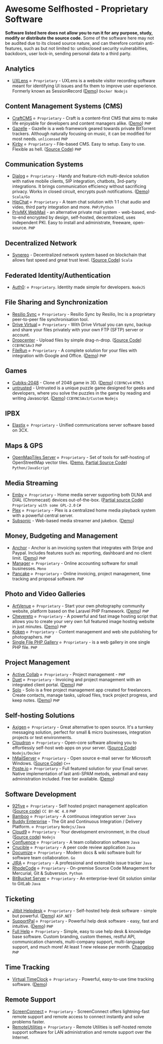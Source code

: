 # Awesome Selfhosted - Proprietary Software

**Software listed here does not allow you to run it for any purpose, study, modify or distribute the source code.** Some of the software here may not be audited due to its closed source nature, and can therefore contain anti-features, such as but not limited to: undisclosed security vulnerabilties, backdoors, user lock-in, sending personal data to a third party.

## Analytics

- [UXLens](https://uxlens.com/) `⊘ Proprietary` - UXLens is a website visitor recording software meant for identifying UI issues and fix them to improve user experience. Formerly known as SessionRecord ([Demo](https://console.uxlens.com/test)) `Docker Nodejs`


## Content Management Systems (CMS)

- [CraftCMS](https://craftcms.com/) `⊘ Proprietary` - Craft is a content-first CMS that aims to make life enjoyable for developers and content managers alike. ([Demo](https://demo.craftcms.com/)) `PHP`
- [Gazelle](https://github.com/WhatCD/Gazelle) - Gazelle is a web framework geared towards private BitTorrent trackers. Although naturally focusing on music, it can be modified for most needs. `unlicensed` `PHP`
- [Kirby](https://getkirby.com/) `⊘ Proprietary` - File-based CMS. Easy to setup. Easy to use. Flexible as hell. ([Source Code](https://github.com/getkirby/kirby)) `PHP` 


## Communication Systems

- [Dialog](https://dlg.im) `⊘ Proprietary` - Handy and feature-rich multi-device solution with native mobile clients, SIP integration, chatbots, 3rd-party integrations. It brings communication efficiency without sacrificing privacy. Works in closed circuit, encrypts push notifications. ([Demo](https://dlg.im/en/download)) `Scala/Go`
- [HipChat](https://www.atlassian.com/software/hipchat) `⊘ Proprietary` - A team chat solution with 1:1 chat audio and video, third party integration and more. `PHP/Python`
- [PrivMX WebMail](https://privmx.com) - an alternative private mail system - web-based, end-to-end encrypted by design, self-hosted, decentralized, uses independent PKI. Easy to install and administrate, freeware, open-source. `PHP`
  
## Decentralized Network

- [Synereo](https://www.synereo.com/) - Decentralized network system based on blockchain that allows fast speed and great trust level. ([Source Code](https://github.com/synereo/synereo)) `Scala`  
 
## Federated Identity/Authentication

- [Auth0](https://auth0.com/docs/appliance): `⊘ Proprietary`. Identity made simple for developers. `NodeJS`

  
## File Sharing and Synchronization

- [Resilio Sync](https://www.resilio.com/) `⊘ Proprietary` - Resilio Sync by Resilio, Inc is a proprietary peer-to-peer file synchronisation tool.
- [Drive Virtual](http://www.drivevirtual.com/) `⊘ Proprietary` - With Drive Virtual you can sync, backup and share your files privately with your own FTP (SFTP) server or account.
- [Dropcenter](http://projet.idleman.fr/dropcenter/) - Upload files by simple drag-n-drop. ([Source Code](https://github.com/ldleman/dropcenter)) `CCBYNCSAv3` `PHP`
- [FileRun](http://www.filerun.com/) `⊘ Proprietary` - A complete solution for your files with integration with Google and Office. ([Demo](http://www.filerun.com/demo)) `PHP`


## Games

- [Cubiks-2048](https://github.com/Kshitij-Banerjee/Cubiks-2048) - Clone of 2048 game in 3D. ([Demo](https://kshitij-banerjee.github.io/Cubiks-2048/)) `CCBYNCv4` `HTML5`
- [untrusted](https://github.com/AlexNisnevich/untrusted) - Untrusted is a unique puzzle game designed for geeks and developers, where you solve the puzzles in the game by reading and writing Javascript. ([Demo](http://alex.nisnevich.com/untrusted/)) `CCBYNCSAv3/Custom` `Nodejs`

## IPBX

- [Elastix](http://www.elastix.org) `⊘ Proprietary` - Unified communications server software based on 3CX.


## Maps & GPS

- [OpenMapTiles Server](https://openmaptiles.org/) `⊘ Proprietary` - Set of tools for self-hosting of OpenStreetMap vector tiles. ([Demo](https://openmaptiles.org/), [Partial Source Code](https://github.com/openmaptiles)) `Python/JavaScript`

## Media Streaming

- [Emby](https://emby.media/) `⊘ Proprietary` - Home media server supporting both DLNA and DIAL (Chromecast) devices out-of-the-box. ([Partial source Code](https://github.com/MediaBrowser/Emby)) `Proprietary with some GPL-2.0` `C#`
- [Plex](https://plex.tv/) `⊘ Proprietary` - Plex is a centralized home media playback system with a powerful central server.
- [Subsonic](http://subsonic.org/) - Web-based media streamer and jukebox. ([Demo](http://demo.subsonic.org/login.view?user=guest4&password=guest))

  
## Money, Budgeting and Management

- [Anchor](http://theanchorapp.com/) - Anchor is an invoicing system that integrates with Stripe and Paypal. Includes features such as: reporting, dashboard and no client limit. ([Demo](http://theanchorapp.com/demo/admin-login)) `PHP`
- [Manager](http://manager.io/server) `⊘ Proprietary` - Online accounting software for small businesses. `Mono`
- [Pancake](http://pancakeapp.com/) `⊘ Proprietary` - Online invoicing, project management, time tracking and proposal software. `PHP`


## Photo and Video Galleries

- [ArtVenue](http://codecanyon.net/item/artvenue-image-sharing-community-script/5771542) `⊘ Proprietary` - Start your own photography community website, platform based on the Laravel PHP Framework. ([Demo](http://codecanyon.net/item/artvenue-image-sharing-community-script/full_screen_preview/5771542)) `PHP`
- [Chevereto](https://chevereto.com/) `⊘ Proprietary` - A powerful and fast image hosting script that allows you to create your very own full featured image hosting website in just minutes. ([Demo](http://demo.chevereto.com/)) `PHP`
- [Koken](http://koken.me/) `⊘ Proprietary` - Content management and web site publishing for photographers. `PHP`
- [Single File PHP Gallery](http://sye.dk/sfpg/) `⊘ Proprietary` - is a web gallery in one single PHP file. `PHP` 

  
## Project Management
- [Active Collab](https://www.activecollab.com/) `⊘ Proprietary` - Project management - `PHP`
- [Duet](https://duetapp.com/) `⊘ Proprietary` - Invoicing and project management with an integrated client portal. ([Demo](https://duetapp.com/demo/#dashboard)) `PHP`
- [Solo](http://www.getsoloapp.com/) - Solo is a free project management app created for freelancers. Create contacts, manage tasks, upload files, track project progress, and keep notes. ([Demo](http://www.getsoloapp.com/demo/)) `PHP`

  
## Self-hosting Solutions
- [Axigen](https://www.axigen.com/mail-server/free/) `⊘ Proprietary` -  Great alternative to open source. It's a turnkey messaging solution, perfect for small & micro businesses, integration projects or test environments.
- [Cloudron](https://cloudron.io) `⊘ Proprietary` - Open-core software allowing you to effortlessly self-host web apps on your server. ([Source Code](https://git.cloudron.io/groups/cloudron)) `Nodejs/Docker`
- [hMailServer](https://www.hmailserver.com) `⊘ Proprietary` - Open source e-mail server for Microsoft Windows. ([Source Code](https://github.com/hmailserver/hmailserver)) `C++`
- [Poste.io](https://poste.io) `⊘ Proprietary` - Full featured solution for your Email server. Native implementation of last anti-SPAM metods, webmail and easy administration included. Free tier available. ([Demo](https://poste.io/admin/login#admin@poste.io;admin))

  
## Software Development

- [92five](http://92fiveapp.com/) `⊘ Proprietary` - Self hosted project management application ([Source code](https://github.com/chintanbanugaria/92five)) `CC BY-NC 4.0` `PHP`
- [Bamboo](https://www.atlassian.com/software/bamboo) `⊘ Proprietary` - A continuous integration server `Java`
- [Buddy Enterprise](https://buddy.works/) - The Git and Continuous Integration / Delivery Platform. `⊘ Proprietary` `Nodejs/Java`
- [Cloud9](https://c9.io/) `⊘ Proprietary` - Your development environment, in the cloud ([Source code](https://github.com/c9/core)) `Nodejs`
- [Confluence](https://www.atlassian.com/software/confluence) `⊘ Proprietary` - A team collaboration software `Java`
- [Crucible](https://www.atlassian.com/software/crucible/overview) `⊘ Proprietary` - A peer code review application `Java`
- [Documize](https://documize.com) `⊘ Proprietary` - Modern docs & wiki software built for software team collaboration. `Go`
- [JIRA](https://www.atlassian.com/software/jira) `⊘ Proprietary` - A professional and extensible issue tracker `Java`
- [RhodeCode](https://rhodecode.com) `⊘ Proprietary` - On-premise Source Code Management for Mercurial, Git & Subversion. `Python`
- [BitBucket Server](https://www.atlassian.com/software/bitbucket/server) `⊘ Proprietary` - An enterprise-level Git solution similar to GitLab `Java`

  
## Ticketing
- [Jitbit Helpdesk](https://www.jitbit.com/helpdesk/) `⊘ Proprietary` - Self-hosted help desk software - simple but powerful. ([Demo](https://www.jitbit.com/hosted-helpdesk/trial/)) `ASP.NET`
- [SupportPal](https://www.supportpal.com/) `⊘ Proprietary` - Powerful help desk software - easy, fast and intuitive. ([Demo](http://demo.supportpal.com/)) `PHP`
- [Full Help](https://www.fullhelp.com/en/) `⊘ Proprietary` - Simple, easy to use help desk & knowledge base software. Custom branding, custom themes, restful API, communication channels, multi-company support, multi-language support, and much more! At least 1 new release per month. [Changelog](https://www.fullhelp.com/en/changelog) `PHP`


## Time Tracking
- [Virtual TimeClock](https://www.redcort.com/timeclock) `⊘ Proprietary` - Powerful, easy-to-use time tracking software. ([Demo](https://www.redcort.com/timeclock/free-timeclock-software-trial))
  

## Remote Support

 * [ScreenConnect](https://www.screenconnect.com/) `⊘ Proprietary` - ScreenConnect offers lightning-fast remote support and remote access to connect instantly and solve problems faster.
 * [RemoteUtilities](https://www.remoteutilities.com/) `⊘ Proprietary` - Remote Utilities is self-hosted remote support software for LAN administration and remote support over the Internet.
